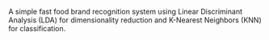A simple fast food brand recognition system using Linear Discriminant Analysis (LDA) for dimensionality reduction and K-Nearest Neighbors (KNN) for classification.
